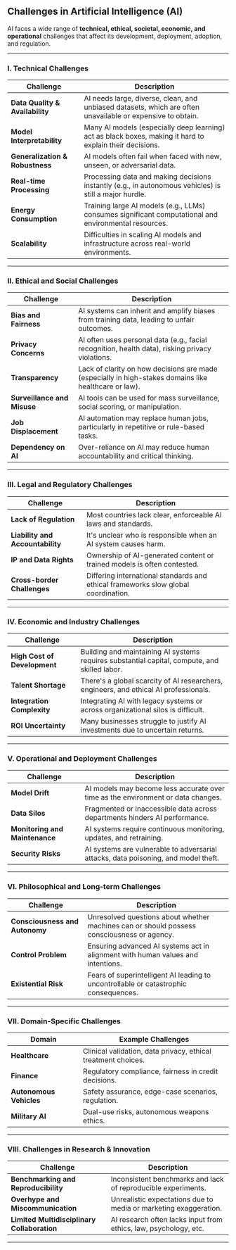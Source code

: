## **Challenges in Artificial Intelligence (AI)**

AI faces a wide range of **technical, ethical, societal, economic, and operational** challenges that affect its development, deployment, adoption, and regulation.

---

### **I. Technical Challenges**

| Challenge                       | Description                                                                                                |
| ------------------------------- | ---------------------------------------------------------------------------------------------------------- |
| **Data Quality & Availability** | AI needs large, diverse, clean, and unbiased datasets, which are often unavailable or expensive to obtain. |
| **Model Interpretability**      | Many AI models (especially deep learning) act as black boxes, making it hard to explain their decisions.   |
| **Generalization & Robustness** | AI models often fail when faced with new, unseen, or adversarial data.                                     |
| **Real-time Processing**        | Processing data and making decisions instantly (e.g., in autonomous vehicles) is still a major hurdle.     |
| **Energy Consumption**          | Training large AI models (e.g., LLMs) consumes significant computational and environmental resources.      |
| **Scalability**                 | Difficulties in scaling AI models and infrastructure across real-world environments.                       |

---

### **II. Ethical and Social Challenges**

| Challenge                   | Description                                                                                           |
| --------------------------- | ----------------------------------------------------------------------------------------------------- |
| **Bias and Fairness**       | AI systems can inherit and amplify biases from training data, leading to unfair outcomes.             |
| **Privacy Concerns**        | AI often uses personal data (e.g., facial recognition, health data), risking privacy violations.      |
| **Transparency**            | Lack of clarity on how decisions are made (especially in high-stakes domains like healthcare or law). |
| **Surveillance and Misuse** | AI tools can be used for mass surveillance, social scoring, or manipulation.                          |
| **Job Displacement**        | AI automation may replace human jobs, particularly in repetitive or rule-based tasks.                 |
| **Dependency on AI**        | Over-reliance on AI may reduce human accountability and critical thinking.                            |

---

### **III. Legal and Regulatory Challenges**

| Challenge                        | Description                                                                        |
| -------------------------------- | ---------------------------------------------------------------------------------- |
| **Lack of Regulation**           | Most countries lack clear, enforceable AI laws and standards.                      |
| **Liability and Accountability** | It's unclear who is responsible when an AI system causes harm.                     |
| **IP and Data Rights**           | Ownership of AI-generated content or trained models is often contested.            |
| **Cross-border Challenges**      | Differing international standards and ethical frameworks slow global coordination. |

---

### **IV. Economic and Industry Challenges**

| Challenge                    | Description                                                                                   |
| ---------------------------- | --------------------------------------------------------------------------------------------- |
| **High Cost of Development** | Building and maintaining AI systems requires substantial capital, compute, and skilled labor. |
| **Talent Shortage**          | There's a global scarcity of AI researchers, engineers, and ethical AI professionals.         |
| **Integration Complexity**   | Integrating AI with legacy systems or across organizational silos is difficult.               |
| **ROI Uncertainty**          | Many businesses struggle to justify AI investments due to uncertain returns.                  |

---

### **V. Operational and Deployment Challenges**

| Challenge                      | Description                                                                        |
| ------------------------------ | ---------------------------------------------------------------------------------- |
| **Model Drift**                | AI models may become less accurate over time as the environment or data changes.   |
| **Data Silos**                 | Fragmented or inaccessible data across departments hinders AI performance.         |
| **Monitoring and Maintenance** | AI systems require continuous monitoring, updates, and retraining.                 |
| **Security Risks**             | AI systems are vulnerable to adversarial attacks, data poisoning, and model theft. |

---

### **VI. Philosophical and Long-term Challenges**

| Challenge                      | Description                                                                                |
| ------------------------------ | ------------------------------------------------------------------------------------------ |
| **Consciousness and Autonomy** | Unresolved questions about whether machines can or should possess consciousness or agency. |
| **Control Problem**            | Ensuring advanced AI systems act in alignment with human values and intentions.            |
| **Existential Risk**           | Fears of superintelligent AI leading to uncontrollable or catastrophic consequences.       |

---

### **VII. Domain-Specific Challenges**

| Domain                  | Example Challenges                                            |
| ----------------------- | ------------------------------------------------------------- |
| **Healthcare**          | Clinical validation, data privacy, ethical treatment choices. |
| **Finance**             | Regulatory compliance, fairness in credit decisions.          |
| **Autonomous Vehicles** | Safety assurance, edge-case scenarios, regulation.            |
| **Military AI**         | Dual-use risks, autonomous weapons ethics.                    |

---

### **VIII. Challenges in Research & Innovation**

| Challenge                                   | Description                                                      |
| ------------------------------------------- | ---------------------------------------------------------------- |
| **Benchmarking and Reproducibility**        | Inconsistent benchmarks and lack of reproducible experiments.    |
| **Overhype and Miscommunication**           | Unrealistic expectations due to media or marketing exaggeration. |
| **Limited Multidisciplinary Collaboration** | AI research often lacks input from ethics, law, psychology, etc. |

---
